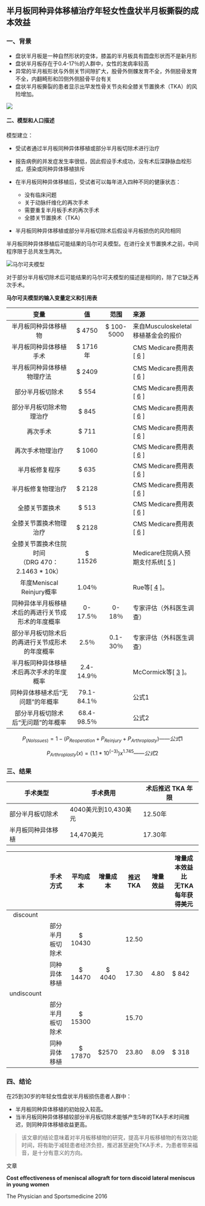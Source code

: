 ## 半月板同种异体移植治疗年轻女性盘状半月板撕裂的成本效益

### 一、背景

* 盘状半月板是一种自然形状的变体，膝盖的半月板具有圆盘形状而不是新月形
* 盘状半月板存在于0.4-17％的人群中，女性的发病率较高
* 异常的半月板形状与外侧关节间隙扩大，股骨外侧髁发育不全，外侧胫骨发育不全，内翻畸形和凹侧外侧胫骨平台有关
* 盘状半月板撕裂的患者显示出早发性骨关节炎和全膝关节置换术（TKA）的风险增加。

![](E:\半月板\半月板知识笔记\半月板移植\img\盘状半月板.jpg)

#### 二、模型和人口描述

模型建立：

* 受试者通过半月板同种异体移植或部分半月板切除术进行治疗

* 报告病例的并发症发生率很低，因此假设手术成功，没有术后深静脉血栓形成，感染或同种异体移植排斥

* 在半月板同种异体移植后，受试者可以每年进入四种不同的健康状态：

  * 没有临床问题
  * 关于动脉纤维化的再次手术
  * 需要重复半月板手术的再次手术
  * 全膝关节置换术（TKA）

* 半月板同种异体移植或部分半月板切除术后假设半月板损伤的风险相同

  

半月板同种异体移植后可能结果的马尔可夫模型。在进行全关节置换术之前，中间程序限于总共发生两次。

![马尔可夫模型](E:\半月板\半月板知识笔记\半月板移植\img\马尔可夫模型.gif)

对于部分半月板切除术后可能结果的马尔可夫模型的描述是相同的，除了它缺乏再次手术。

**马尔可夫模型的输入变量定义和引用表**

|                         变量                         |     值      |    范围    | 来源                                                         |
| :--------------------------------------------------: | :---------: | :--------: | :----------------------------------------------------------- |
|                 半月板同种异体移植物                 |   $ 4750    | $ 100-5000 | 来自Musculoskeletal移植基金会的报价                          |
|                半月板同种异体移植手术                |  $ 1716年   |            | CMS Medicare费用表[ [6](https://www.tandfonline.com/doi/full/10.1080/00913847.2016.1197762#) ] |
|              半月板同种异体移植物理疗法              |   $ 2409    |            | CMS Medicare费用表[ [6](https://www.tandfonline.com/doi/full/10.1080/00913847.2016.1197762#) ] |
|                   部分半月板切除术                   |    $ 554    |            | CMS Medicare费用表[ [6](https://www.tandfonline.com/doi/full/10.1080/00913847.2016.1197762#) ] |
|               部分半月板切除术物理治疗               |    $ 845    |            | CMS Medicare费用表[ [6](https://www.tandfonline.com/doi/full/10.1080/00913847.2016.1197762#) ] |
|                       再次手术                       |    $ 711    |            | CMS Medicare费用表[ [6](https://www.tandfonline.com/doi/full/10.1080/00913847.2016.1197762#) ] |
|                   再次手术物理治疗                   |   $ 1060    |            | CMS Medicare费用表[ [6](https://www.tandfonline.com/doi/full/10.1080/00913847.2016.1197762#) ] |
|                    半月板修复程序                    |    $ 635    |            | CMS Medicare费用表[ [6](https://www.tandfonline.com/doi/full/10.1080/00913847.2016.1197762#) ] |
|                  半月板修复物理治疗                  |   $ 2128    |            | CMS Medicare费用表[ [6](https://www.tandfonline.com/doi/full/10.1080/00913847.2016.1197762#) ] |
|                    全膝关节置换术                    |    $ 513    |            | CMS Medicare费用表[ [6](https://www.tandfonline.com/doi/full/10.1080/00913847.2016.1197762#) ] |
|                全膝关节置换术物理治疗                |   $ 2128    |            | CMS Medicare费用表[ [6](https://www.tandfonline.com/doi/full/10.1080/00913847.2016.1197762#) ] |
| 全膝关节置换术住院时间 <br>（DRG 470：2.1463 * 10k） |   $ 11526   |            | Medicare住院病人预期支付系统[ [5](https://www.tandfonline.com/doi/full/10.1080/00913847.2016.1197762#) ] |
|              年度Meniscal Reinjury概率               |   1.04％    |            | Rue等[ [4](https://www.tandfonline.com/doi/full/10.1080/00913847.2016.1197762#) ]。 |
|  同种异体半月板移植术后的再进行关节成形术的年度概率  |  0-17.5％   |   0-18％   | 专家评估（外科医生调查）                                     |
|    部分半月板切除术后的再进行关节成形术的年度概率    |    2.5％    |  0.1-30％  | 专家评估（外科医生调查）                                     |
|       半月板同种异体移植术后再次手术的年度概率       | 2.4-14.9％  |            | McCormick等[ [3](https://www.tandfonline.com/doi/full/10.1080/00913847.2016.1197762#) ]。 |
|           同种异体移植术后“无问题”的年概率           | 79.1-84.1％ |            | 公式1                                                        |
|          部分半月板切除术后“无问题”的年概率          | 68.4-98.5％ |            | 公式2                                                        |

$$
P_{(No Issues)}=1-(P_{Reoperation} + P_{Reinjury} + P_{Arthroplasty} )	——公式1
$$

$$
P_{Arthroplasty} (x)=(1.1*10^{(-3)}) x^{1.745}	——公式2
$$



### 三、结果

| 手术类型           | 手术费用             | 术后推迟 TKA 年限 |
| ------------------ | -------------------- | ----------------- |
| 部分半月板切除术   | 4040美元到10,430美元 | 12.50年           |
| 半月板同种异体移植 | 14,470美元           | 17.30年           |

|            |     手术方式     | 平均成本 | 增量成本 | 推迟TKA | 增量效益 | 增量成本效益比<br />无TKA每年获得美元 |
| :--------: | :--------------: | :------: | :------: | :-----: | :------: | ------------------------------------- |
|  discount  |                  |          |          |         |          |                                       |
|            | 部分半月板切除术 | $ 10430  |          |  12.50  |          |                                       |
|            |   同种异体移植   | $ 14470  |  $ 4040  |  17.30  |   4.80   | $ 842                                 |
| undiscount |                  |          |          |         |          |                                       |
|            | 部分半月板切除术 | $ 15300  |          |  15.70  |          |                                       |
|            |   同种异体移植   | $ 17870  |  $2570   |  23.80  |   8.09   | $ 318                                 |

### 四、结论



在25到30岁的年轻女性盘状半月板损伤患者人群中： 

* 半月板同种异体移植的初始投入较高。
* 当半月板同种异体移植较部分半月板切除术能够产生5年的TKA手术时间推迟，则同种异体移植收益更高。



> 该文章的结论意味着对半月板移植物的研究，提高半月板移植物的有效功能时间，将有助于减轻患者经济负担，推迟甚至避免TKA手术，为患者带来福音，是十分有意义的方向。



文章

**Cost effectiveness of meniscal allograft for torn discoid lateral meniscus in young women**

The Physician and Sportsmedicine 2016
